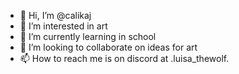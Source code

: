 - 👋 Hi, I’m @calikaj
- 👀 I’m interested in art
- 🌱 I’m currently learning in school
- 💞️ I’m looking to collaborate on ideas for art
- 📫 How to reach me is on discord at .luisa_thewolf.

<!---
calikaj/calikaj is a ✨ special ✨ repository because its `README.md` (this file) appears on your GitHub profile.
You can click the Preview link to take a look at your changes.
--->
